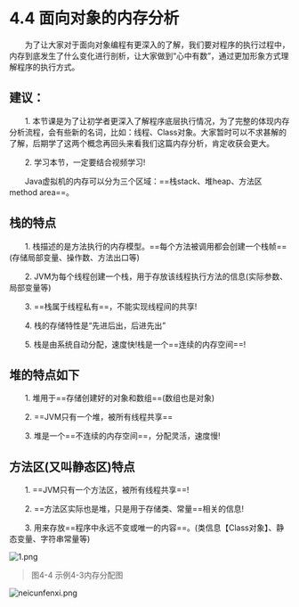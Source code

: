 # 4.4 面向对象的内存分析

　　为了让大家对于面向对象编程有更深入的了解，我们要对程序的执行过程中，内存到底发生了什么变化进行剖析，让大家做到“心中有数”，通过更加形象方式理解程序的执行方式。

## 建议：

　　1. 本节课是为了让初学者更深入了解程序底层执行情况，为了完整的体现内存分析流程，会有些新的名词，比如：线程、Class对象。大家暂时可以不求甚解的了解，后期学了这两个概念再回头来看我们这篇内存分析，肯定收获会更大。

　　2. 学习本节，一定要结合视频学习!

　　Java虚拟机的内存可以分为三个区域：==栈stack、堆heap、方法区method area==。

## 栈的特点

　　1. 栈描述的是方法执行的内存模型。==每个方法被调用都会创建一个栈帧==(存储局部变量、操作数、方法出口等)

　　2. JVM为每个线程创建一个栈，用于存放该线程执行方法的信息(实际参数、局部变量等)

　　3. ==栈属于线程私有==，不能实现线程间的共享!

　　4. 栈的存储特性是“先进后出，后进先出”

　　5. 栈是由系统自动分配，速度快!栈是一个==连续的内存空间==!

## 堆的特点如下

　　1. 堆用于==存储创建好的对象和数组==(数组也是对象)

　　2. ==JVM只有一个堆，被所有线程共享==

　　3. 堆是一个==不连续的内存空间==，分配灵活，速度慢!

## 方法区(又叫静态区)特点

　　1. ==JVM只有一个方法区，被所有线程共享==!

　　2. ==方法区实际也是堆，只是用于存储类、常量==相关的信息!

　　3. 用来存放==程序中永远不变或唯一的内容==。(类信息【Class对象】、静态变量、字符串常量等)

![1.png](https://www.sxt.cn/360shop/Public/admin/UEditor/20170516/1494925174358420.png)

> 图4-4 示例4-3内存分配图

![neicunfenxi.png](https://www.sxt.cn/360shop/Public/admin/UEditor/20171026/1509008324820095.png)